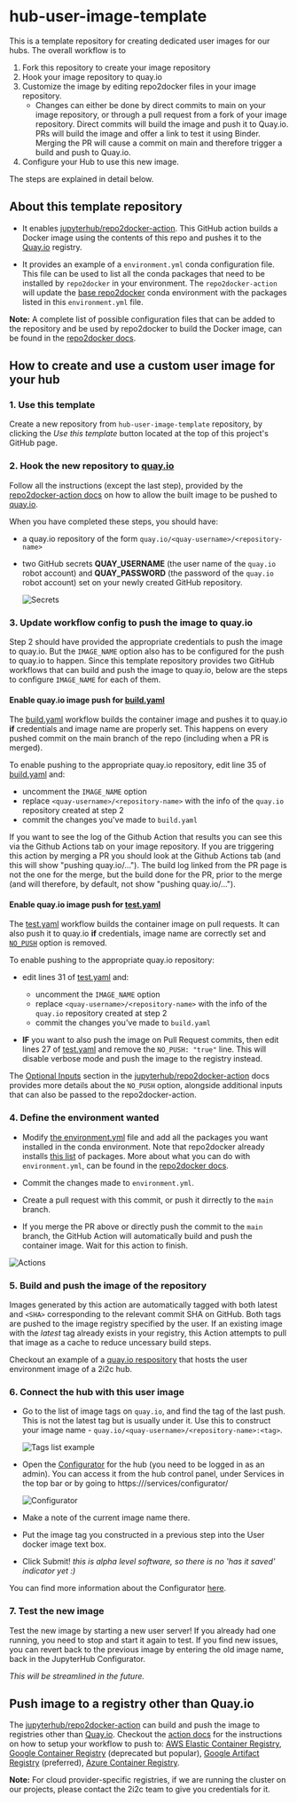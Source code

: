 # hub-user-image-template

This is a template repository for creating dedicated user images for our hubs. The overall workflow is to 

1. Fork this repository to create your image repository
2. Hook your image repository to quay.io
3. Customize the image by editing repo2docker files in your image repository.  
   - Changes can either be done by direct commits to main on your image repository, or through a pull request from a fork of your image repository. Direct commits will build the image and push it to Quay.io. PRs will build the image and offer a link to test it using Binder. Merging the PR will cause a commit on main and therefore trigger a build and push to Quay.io.
4. Configure your Hub to use this new image.

The steps are explained in detail below.

## About this template repository

* It enables [jupyterhub/repo2docker-action](https://github.com/jupyterhub/repo2docker-action).
  This GitHub action builds a Docker image using the contents of this repo and pushes it to the [Quay.io](https://quay.io/) registry.

* It provides an example of a `environment.yml` conda configuration file.
  This file can be used to list all the conda packages that need to be installed by `repo2docker` in 
  your environment.
  The `repo2docker-action` will update the [base repo2docker](https://github.com/jupyterhub/repo2docker/blob/HEAD/repo2docker/buildpacks/conda/environment.yml)
  conda environment with the packages listed in this `environment.yml` file.

**Note:**
A complete list of possible configuration files that can be added to the repository and be used by repo2docker to build the Docker image, can be found in the [repo2docker docs](https://repo2docker.readthedocs.io/en/latest/config_files.html#configuration-files).

## How to create and use a custom user image for your hub

### 1. Use this template

Create a new repository from `hub-user-image-template` repository, by clicking the *Use this template* button located at the top of this project's GitHub page.

### 2. Hook the new repository to [quay.io](https://quay.io/)

Follow all the instructions (except the last step), provided by the [repo2docker-action docs](https://github.com/jupyterhub/repo2docker-action#push-repo2docker-image-to-quayio) on how to allow the built image to be pushed to [quay.io](https://quay.io/).

When you have completed these steps, you should have:

* a quay.io repository of the form `quay.io/<quay-username>/<repository-name>`
* two GitHub secrets **QUAY_USERNAME** (the user name of the `quay.io` robot account) and **QUAY_PASSWORD** (the password of the `quay.io` robot account) set on your newly created GitHub repository.

  ![Secrets](images/secrets.png)

### 3. Update workflow config to push the image to quay.io

Step 2 should have provided the appropriate credentials to push the image to quay.io. But the `IMAGE_NAME` option also has to be configured for the push to quay.io to happen. Since this template repository provides two GitHub workflows that can build and push the image to quay.io, below are the steps to configure `IMAGE_NAME` for each of them.

#### Enable quay.io image push for [build.yaml](https://github.com/2i2c-org/hub-user-image-template/blob/main/.github/workflows/build.yaml)

The [build.yaml](https://github.com/2i2c-org/hub-user-image-template/blob/main/.github/workflows/build.yaml) workflow builds the container image and pushes it to quay.io **if** credentials and image name are properly set. This happens on every pushed commit on the main branch of the repo (including when a PR is merged).

To enable pushing to the appropriate quay.io repository, edit line 35 of [build.yaml](https://github.com/2i2c-org/hub-user-image-template/blob/main/.github/workflows/build.yaml#L34-L35) and:

* uncomment the `IMAGE_NAME` option
* replace `<quay-username>/<repository-name>` with the info of the `quay.io` repository created at step 2
* commit the changes you've made to `build.yaml`

If you want to see the log of the Github Action that results you can see this via the Github Actions tab on your image repository. If you are triggering this action by merging a PR you should look at the Github Actions tab (and this will show "pushing quay.io/..."). The build log linked from the PR page is not the one for the merge, but the build done for the PR, prior to the merge (and will therefore, by default, not show "pushing quay.io/..."). 

#### Enable quay.io image push for [test.yaml](https://github.com/2i2c-org/hub-user-image-template/blob/MAIN/.github/workflows/test.yaml)

The [test.yaml](https://github.com/2i2c-org/hub-user-image-template/blob/MAIN/.github/workflows/test.yaml) workflow builds the container image on pull requests. It can also push it to quay.io **if** credentials, image name are correctly set and [`NO_PUSH`](https://github.com/jupyterhub/repo2docker-action#optional-inputs) option is removed.

To enable pushing to the appropriate quay.io repository:

* edit lines 31 of [test.yaml](https://github.com/2i2c-org/hub-user-image-template/blob/MAIN/.github/workflows/test.yaml#L30-L31) and:
  * uncomment the `IMAGE_NAME` option
  * replace `<quay-username>/<repository-name>` with the info of the `quay.io` repository created at step 2
  * commit the changes you've made to `build.yaml`

* **IF** you want to also push the image on Pull Request commits, then edit lines 27 of [test.yaml](https://github.com/2i2c-org/hub-user-image-template/blob/main/.github/workflows/test.yaml#L27) and remove the `NO_PUSH: "true"` line. This will disable verbose mode and push the image to the registry instead.

The [Optional Inputs](https://github.com/jupyterhub/repo2docker-action#optional-inputs) section in the [jupyterhub/repo2docker-action](https://github.com/jupyterhub/repo2docker-action) docs provides more details about the `NO_PUSH` option, alongside additional inputs that can also be passed to the repo2docker-action.

### 4. Define the environment wanted

* Modify [the environment.yml](https://github.com/2i2c-org/hub-user-image-template/blob/main/environment.yml) file and add all the packages you want installed in the conda environment. Note that repo2docker already installs [this list](https://github.com/jupyterhub/repo2docker/blob/HEAD/repo2docker/buildpacks/conda/environment.yml) of packages. More about what you can do with `environment.yml`, can be found in the [repo2docker docs](https://repo2docker.readthedocs.io/en/latest/config_files.html#environment-yml-install-a-conda-environment).

* Commit the changes made to `environment.yml`.

* Create a pull request with this commit, or push it dirrectly to the `main` branch.

* If you merge the PR above or directly push the commit to the `main` branch, the GitHub Action will automatically build and push the container image. Wait for this action to finish.

![Actions](images/action.png)

### 5. Build and push the image of the repository

Images generated by this action are automatically tagged with both latest and `<SHA>` corresponding to the relevant commit SHA on GitHub. Both tags are pushed to the image registry specified by the user. If an existing image with the *latest* tag already exists in your registry, this Action attempts to pull that image as a cache to reduce uncessary build steps.

Checkout an example of a [quay.io respository](https://quay.io/repository/2i2c/coessing-image?tab=tags) that hosts the user environment image of a 2i2c hub.

### 6. Connect the hub with this user image

* Go to the list of image tags on `quay.io`, and find the tag of the last push. This is not the latest tag but is usually under it. Use this to construct your image name - `quay.io/<quay-username>/<repository-name>:<tag>`.

  ![Tags list example](images/coessing-image-quay.png)

* Open the [Configurator](https://pilot.2i2c.org/en/latest/admin/howto/configurator.html) for the hub (you need to be logged in as an admin).
  You can access it from the hub control panel, under Services in the top bar or by going to https://<hub-address>/services/configurator/

  ![Configurator](images/configurator.png)

* Make a note of the current image name there.

* Put the image tag you constructed in a previous step into the User docker image text box.

* Click Submit! *this is alpha level software, so there is no 'has it saved' indicator yet :)*

You can find more information about the Configurator [here](https://pilot.2i2c.org/en/latest/admin/howto/configurator.html).

### 7. Test the new image

Test the new image by starting a new user server! If you already had one running, you need to stop and start it again to test.
If you find new issues, you can revert back to the previous image by entering the old image name, back in the JupyterHub Configurator.

*This will be streamlined in the future.*

## Push image to a registry other than Quay.io

The [jupyterhub/repo2docker-action](https://github.com/jupyterhub/repo2docker-action) can build and push the image to registries other than [Quay.io](https://quay.io/). Checkout the [action docs](https://github.com/jupyterhub/repo2docker-action/blob/master/README.md) for the instructions on how to setup your workflow to push to: [AWS Elastic Container Registry](https://github.com/jupyterhub/repo2docker-action#push-repo2docker-image-to-amazon-ecr), [Google Container Registry](https://github.com/jupyterhub/repo2docker-action#push-repo2docker-image-to-google-container-registry) (deprecated but popular), [Google Artifact Registry](https://github.com/jupyterhub/repo2docker-action#push-repo2docker-image-to-google-artifact-registry) (preferred), [Azure Container Registry](https://github.com/jupyterhub/repo2docker-action#push-repo2docker-image-to-azure-container-registry).

**Note:**
For cloud provider-specific registries, if we are running the cluster on our projects, please contact the 2i2c team to give you credentials for it.
